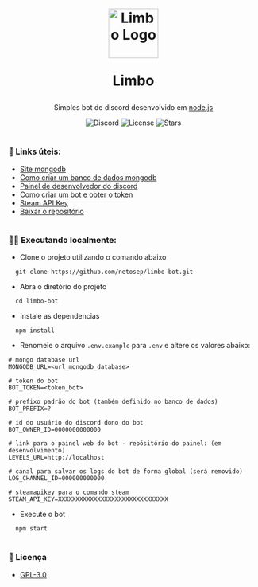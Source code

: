<h1 align="center">
    <img src="https://i.imgur.com/E9hTV64.png" alt="Limbo Logo" width="100">
    <p>Limbo</p>
</h1>

<div align="center">
    <p>Simples bot de discord desenvolvido em <a href="https://nodejs.dev/download/">node.js</a></p>
    <img alt="Discord" src="https://img.shields.io/discord/688110275789979657?color=black&label=discord&logo=discord&logoColor=white">
    <img alt="License" src="https://img.shields.io/github/license/netosep/limbo-bot?color=black">
    <img alt="Stars" src="https://img.shields.io/github/stars/netosep/limbo-bot?color=black&logo=node.js&logoColor=white">
</div>

#

### 🔗 Links úteis:
<ul>
    <li><a href="https://account.mongodb.com/account/login">Site mongodb</a></li>
    <li><a href="#">Como criar um banco de dados mongodb</a></li>
    <li><a href="https://discord.com/developers/applications">Painel de desenvolvedor do discord</a></li>
    <li><a href="#">Como criar um bot e obter o token</a></li>
    <li><a href="https://steamcommunity.com/dev/apikey">Steam API Key</a></li>
    <li><a href="https://github.com/netosep/limbo-bot/archive/refs/heads/main.zip">Baixar o reposítório</a></li>
</ul>

#

### 👨‍💻 Executando localmente:
- Clone o projeto utilizando o comando abaixo
```
  git clone https://github.com/netosep/limbo-bot.git
```

- Abra o diretório do projeto
```
  cd limbo-bot
```

- Instale as dependencias
```
  npm install
```

- Renomeie o arquivo `.env.example` para `.env` e altere os valores abaixo:
```env
# mongo database url
MONGODB_URL=<url_mongodb_database>

# token do bot
BOT_TOKEN=<token_bot>

# prefixo padrão do bot (também definido no banco de dados)
BOT_PREFIX=?

# id do usuário do discord dono do bot
BOT_OWNER_ID=0000000000000

# link para o painel web do bot - repósitório do painel: (em desenvolvimento)
LEVELS_URL=http://localhost

# canal para salvar os logs do bot de forma global (será removido)
LOG_CHANNEL_ID=000000000000

# steamapikey para o comando steam
STEAM_API_KEY=XXXXXXXXXXXXXXXXXXXXXXXXXXXXXXX
```

- Execute o bot
```bash
  npm start
```

#

### 📑 Licença

- [GPL-3.0](https://github.com/netosep/limbo-bot/blob/main/LICENSE.md)
